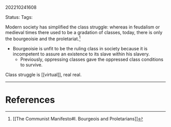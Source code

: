 202210241608

Status: 
Tags: 

Modern society has simplified the class struggle: whereas in feudalism or medieval times there used to be a gradation of classes, today, there is only the bourgeoisie and the proletariat.[^1]
- Bourgeoisie is unfit to be the ruling class in society because it is incompetent to assure an existence to its slave within his slavery.
	- Previously, oppressing classes gave the oppressed class conditions to survive. 

Class struggle is [[virtual]], real real.


---
# References

[^1]: [[The Communist Manifesto#I. Bourgeois and Proletarians]]
